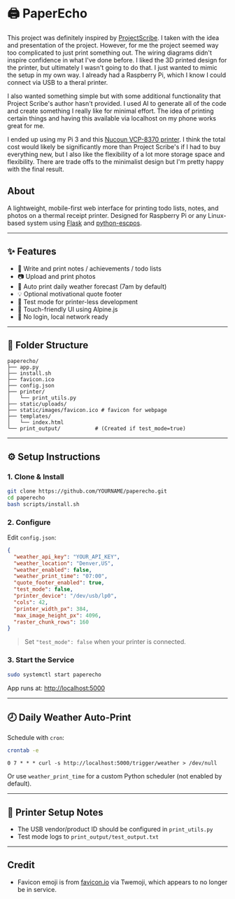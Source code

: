 # 🖨️ PaperEcho

This project was definitely inspired by [ProjectScribe](https://github.com/UrbanCircles/scribe/tree/main). I taken with the idea and presentation of the project. However, for me the project seemed way too complicated to just print something out. The wiring diagrams didn't inspire confidence in what I've done before. I liked the 3D printed design for the printer, but ultimately I wasn't going to do that. I just wanted to mimic the setup in my own way. I already had a Raspberry Pi, which I know I could connect via USB to a theral printer. 

I also wanted something simple but with some additional functionality that Project Scribe's author hasn't provided. I used AI to generate all of the code and create something I really like for minimal effort. The idea of printing certain things and having this available via localhost on my phone works great for me. 

I ended up using my Pi 3 and this [Nucoun VCP-8370 printer](https://www.amazon.com/dp/B0CSDKHKT7). I think the total cost would likely be significantly more than Project Scribe's if I had to buy everything new, but I also like the flexibility of a lot more storage space and flexibility. There are trade offs to the minimalist design but I'm pretty happy with the final result.

## About 

A lightweight, mobile-first web interface for printing todo lists, notes, and photos on a thermal receipt printer. Designed for Raspberry Pi or any Linux-based system using [Flask](https://flask.palletsprojects.com/) and [python-escpos](https://python-escpos.readthedocs.io/).

---

## ✨ Features

- 📝 Write and print notes / achievements / todo lists
- 📷 Upload and print photos  
- 📅 Auto print daily weather forecast (7am by default)  
- 💡 Optional motivational quote footer  
- 🔄 Test mode for printer-less development  
- 📱 Touch-friendly UI using Alpine.js  
- 🔧 No login, local network ready  

---

## 📁 Folder Structure

```
paperecho/
├── app.py
├── install.sh
├── favicon.ico
├── config.json
├── printer/
│   └── print_utils.py
├── static/uploads/
├── static/images/favicon.ico # favicon for webpage
├── templates/
│   └── index.html
└── print_output/           # (Created if test_mode=true)
```

---

## ⚙️ Setup Instructions

### 1. Clone & Install

```bash
git clone https://github.com/YOURNAME/paperecho.git
cd paperecho
bash scripts/install.sh
```

### 2. Configure

Edit `config.json`:

```json
{
  "weather_api_key": "YOUR_API_KEY",
  "weather_location": "Denver,US",
  "weather_enabled": false,
  "weather_print_time": "07:00",
  "quote_footer_enabled": true,
  "test_mode": false,
  "printer_device": "/dev/usb/lp0",
  "cols": 42,
  "printer_width_px": 384,
  "max_image_height_px": 4096,
  "raster_chunk_rows": 160
}
```

> Set `"test_mode": false` when your printer is connected.

### 3. Start the Service

```bash
sudo systemctl start paperecho
```

App runs at: [http://localhost:5000](http://localhost:5000)

---

## 🕗 Daily Weather Auto-Print

Schedule with `cron`:

```bash
crontab -e
```

```cron
0 7 * * * curl -s http://localhost:5000/trigger/weather > /dev/null
```

Or use `weather_print_time` for a custom Python scheduler (not enabled by default).

---

## 🔌 Printer Setup Notes

- The USB vendor/product ID should be configured in `print_utils.py`
- Test mode logs to `print_output/test_output.txt`

---

## Credit 

- Favicon emoji is from [favicon.io](https://favicon.io/emoji-favicons/ballot-box-with-ballot/) via Twemoji, which appears to no longer be in service. 